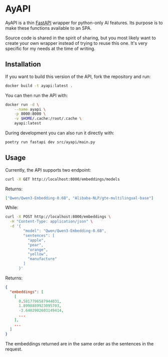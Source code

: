 # AyAPI

AyAPI is a thin [FastAPI](https://fastapi.tiangolo.com/) wrapper for
python-only AI features. Its purpose is to make these functions
available to an SPA.

Source code is shared in the spirit of sharing, but you most likely
want to create your own wrapper instead of trying to reuse this one.
It's very specific for my needs at the time of writing.

## Installation

If you want to build this version of the API, fork the repository and
run:

```bash
docker build -t ayapi:latest .
```

You can then run the API with:

```bash
docker run -d \
    --name ayapi \
    -p 8000:8000 \
    -v $HOME/.cache:/root/.cache \
    ayapi:latest
```

During development you can also run it directly with:

```bash
poetry run fastapi dev src/ayapi/main.py
```

## Usage

Currently, the API supports two endpoint:

```bash
curl -X GET http://localhost:8000/embeddings/models
```

Returns:

```json
["Qwen/Qwen3-Embedding-0.6B", "Alibaba-NLP/gte-multilingual-base"]
```

While:

```bash
curl -X POST http://localhost:8000/embeddings \
  -H "Content-Type: application/json" \
  -d '{
        "model": "Qwen/Qwen3-Embedding-0.6B",
        "sentences": [
          "apple",
          "pear",
          "orange",
          "yellow",
          "manufacture"
        ]
      }'
```

Returns:

```json
{
  "embeddings": [
    [
      0.5817796587944031,
      1.8998889923095703,
      -3.6402902603149414,
      ...
    ],
    ...
  ]
}
```

The embeddings returned are in the same order as the sentences in the request.
